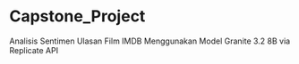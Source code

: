 # Capstone_Project
Analisis Sentimen Ulasan Film IMDB Menggunakan Model Granite 3.2 8B via Replicate API
